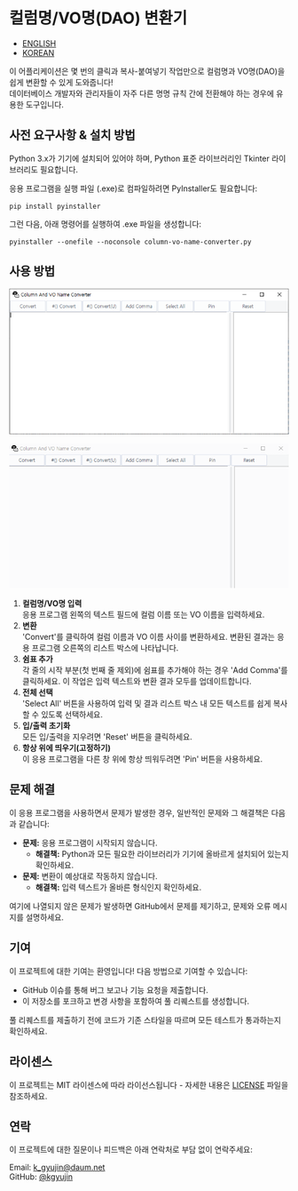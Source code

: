 # 컬럼명/VO명(DAO) 변환기
- [ENGLISH](README.md)
- [KOREAN](README-kr.md)

이 어플리케이션은 몇 번의 클릭과 복사-붙여넣기 작업만으로 컬럼명과 VO명(DAO)을 쉽게 변환할 수 있게 도와줍니다!  
데이터베이스 개발자와 관리자들이 자주 다른 명명 규칙 간에 전환해야 하는 경우에 유용한 도구입니다.



## 사전 요구사항 & 설치 방법
Python 3.x가 기기에 설치되어 있어야 하며, Python 표준 라이브러리인 Tkinter 라이브러리도 필요합니다.

응용 프로그램을 실행 파일 (.exe)로 컴파일하려면 PyInstaller도 필요합니다:
```shell
pip install pyinstaller
```

그런 다음, 아래 명령어를 실행하여 .exe 파일을 생성합니다:
```shell
pyinstaller --onefile --noconsole column-vo-name-converter.py
```



## 사용 방법
![처음 실행 화면](initial_screen.png)

![동작 화면](action_screen.gif)

1. **컬럼명/VO명 입력**  
   응용 프로그램 왼쪽의 텍스트 필드에 컬럼 이름 또는 VO 이름을 입력하세요.
3. **변환**  
   'Convert'를 클릭하여 컬럼 이름과 VO 이름 사이를 변환하세요. 변환된 결과는 응용 프로그램 오른쪽의 리스트 박스에 나타납니다.
5. **쉼표 추가**  
   각 줄의 시작 부분(첫 번째 줄 제외)에 쉼표를 추가해야 하는 경우 'Add Comma'를 클릭하세요. 이 작업은 입력 텍스트와 변환 결과 모두를 업데이트합니다.
7. **전체 선택**  
   'Select All' 버튼을 사용하여 입력 및 결과 리스트 박스 내 모든 텍스트를 쉽게 복사할 수 있도록 선택하세요.
9. **입/출력 초기화**  
    모든 입/출력을 지우려면 'Reset' 버튼을 클릭하세요.
11. **항상 위에 띄우기(고정하기)**  
    이 응용 프로그램을 다른 창 위에 항상 띄워두려면 'Pin' 버튼을 사용하세요.



## 문제 해결
이 응용 프로그램을 사용하면서 문제가 발생한 경우, 일반적인 문제와 그 해결책은 다음과 같습니다:

- **문제:** 응용 프로그램이 시작되지 않습니다.
  - **해결책:** Python과 모든 필요한 라이브러리가 기기에 올바르게 설치되어 있는지 확인하세요.
- **문제:** 변환이 예상대로 작동하지 않습니다.
  - **해결책:** 입력 텍스트가 올바른 형식인지 확인하세요.

여기에 나열되지 않은 문제가 발생하면 GitHub에서 문제를 제기하고, 문제와 오류 메시지를 설명하세요.



## 기여
이 프로젝트에 대한 기여는 환영입니다! 다음 방법으로 기여할 수 있습니다:

- GitHub 이슈를 통해 버그 보고나 기능 요청을 제출합니다.
- 이 저장소를 포크하고 변경 사항을 포함하여 풀 리퀘스트를 생성합니다.

풀 리퀘스트를 제출하기 전에 코드가 기존 스타일을 따르며 모든 테스트가 통과하는지 확인하세요.



## 라이센스
이 프로젝트는 MIT 라이센스에 따라 라이선스됩니다 - 자세한 내용은 [LICENSE](LICENSE) 파일을 참조하세요.



## 연락
이 프로젝트에 대한 질문이나 피드백은 아래 연락처로 부담 없이 연락주세요:

Email: k_gyujin@daum.net  
GitHub: [@kgyujin](https://github.com/kgyujin)